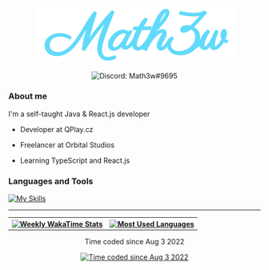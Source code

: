 <p align="center"><img alt="Math3w" width="400" src="./header.png"></p>
<p align="center"><img alt="Discord: Math3w#9695" src="https://img.shields.io/badge/Math3w%239695-blue?style=for-the-badge&logo=discord&logoColor=white"></p>

### About me

I'm a self-taught Java & React.js developer

 - Developer at QPlay.cz

 - Freelancer at Orbital Studios

 - Learning TypeScript and React.js

### Languages and Tools
[![My Skills](https://skillicons.dev/icons?i=git,java,mysql,mongodb,redis,gradle,maven,js,ts,react,html,css,materialui,vite,astro)](https://github.com/1Math3w)

---

<table align="center">
  <tr>
    <th>
      <a href="https://wakatime.com/@Math3w">
        <img alt="Weekly WakaTime Stats" src="https://github-readme-stats.vercel.app/api/wakatime?username=Math3w&langs_count=4&custom_title=Weekly%20WakaTime%20Stats&layout=compact&theme=react&border_color=20232a" />
      </a>
    </th>
    <th>
      <a href="https://github.com/1Math3w">
        <img alt="Most Used Languages" src="https://github-readme-stats.vercel.app/api/top-langs/?username=1Math3w&langs_count=4&layout=compact&theme=react&border_color=20232a" />
      </a>
    </th>
  </tr>
</table>

<div align="center">
  <p>Time coded since Aug 3 2022</p>
  <a href="https://wakatime.com/@Math3w">
    <img alt="Time coded since Aug 3 2022" src="https://wakatime.com/badge/user/63d73563-494e-42f6-af77-15ce105631ff.svg?style=for-the-badge" />
  </a>
</div>
